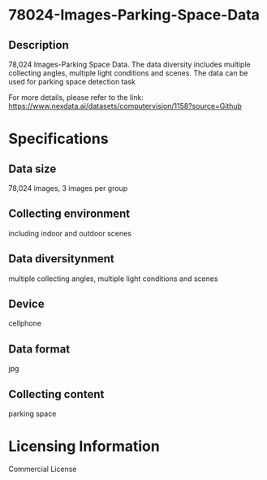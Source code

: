 # 78024-Images-Parking-Space-Data


## Description
78,024 Images-Parking Space Data. The data diversity includes multiple collecting angles, multiple light conditions and scenes. The data can be used for parking space detection task

For more details, please refer to the link: https://www.nexdata.ai/datasets/computervision/1158?source=Github


# Specifications
## Data size
78,024 images, 3 images per group
## Collecting environment
including indoor and outdoor scenes
## Data diversitynment
multiple collecting angles, multiple light conditions and scenes
## Device
cellphone
## Data format
jpg
## Collecting content
parking space
# Licensing Information
Commercial License
